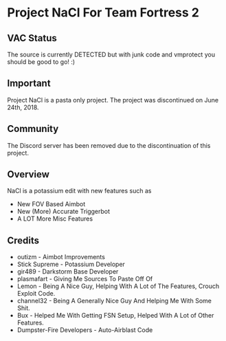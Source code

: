 # Project NaCl For Team Fortress 2

## VAC Status

The source is currently DETECTED but with junk code and vmprotect you should be good to go! :)

## Important

Project NaCl is a pasta only project.
The project was discontinued on June 24th, 2018.

## Community
The Discord server has been removed due to the discontinuation of this project.

## Overview

NaCl is a potassium edit with new features such as

* New FOV Based Aimbot
* New (More) Accurate Triggerbot
* A LOT More Misc Features

## Credits
* outizm - Aimbot Improvements
* Stick Supreme - Potassium Developer
* gir489 - Darkstorm Base Developer
* plasmafart - Giving Me Sources To Paste Off Of
* Lemon - Being A Nice Guy, Helping With A Lot of The Features, Crouch Exploit Code.
* channel32 - Being A Generally Nice Guy And Helping Me With Some Shit.
* Bux - Helped Me With Getting FSN Setup, Helped With A Lot of Other Features.
* Dumpster-Fire Developers - Auto-Airblast Code

